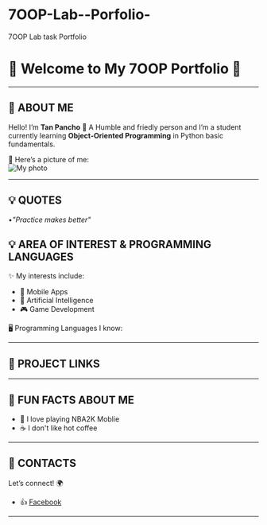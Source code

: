 # 7OOP-Lab--Porfolio-
7OOP Lab task Portfolio 

# 🌟 Welcome to My 7OOP Portfolio 🌟

---

## 👤 ABOUT ME
Hello! I’m **Tan Pancho** 👋 
A Humble and friedly person and 
I’m a student currently learning **Object-Oriented Programming** in Python basic fundamentals. 

📸 Here’s a picture of me:  
![My photo](photo.jpg)  

---
## 💡 QUOTES
•*"Practice makes better"*

## 💡 AREA OF INTEREST & PROGRAMMING LANGUAGES
✨ My interests include:  
- 📱 Mobile Apps  
- 🤖 Artificial Intelligence  
- 🎮 Game Development  

🖥️ Programming Languages I know:  

---

## 📂 PROJECT LINKS

---

## 🎉 FUN FACTS ABOUT ME
- 🏀 I love playing NBA2K Moblie    
- ☕ I don't like hot coffee

---

## 📱 CONTACTS
Let’s connect! 🌍  
- 👍 [Facebook](https://facebook.com/09632213477)  

---


